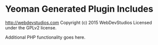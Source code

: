 # Yeoman Generated Plugin Includes #
http://webdevstudios.com
Copyright (c) 2015 WebDevStudios
Licensed under the GPLv2 license.

Additional PHP functionality goes here.